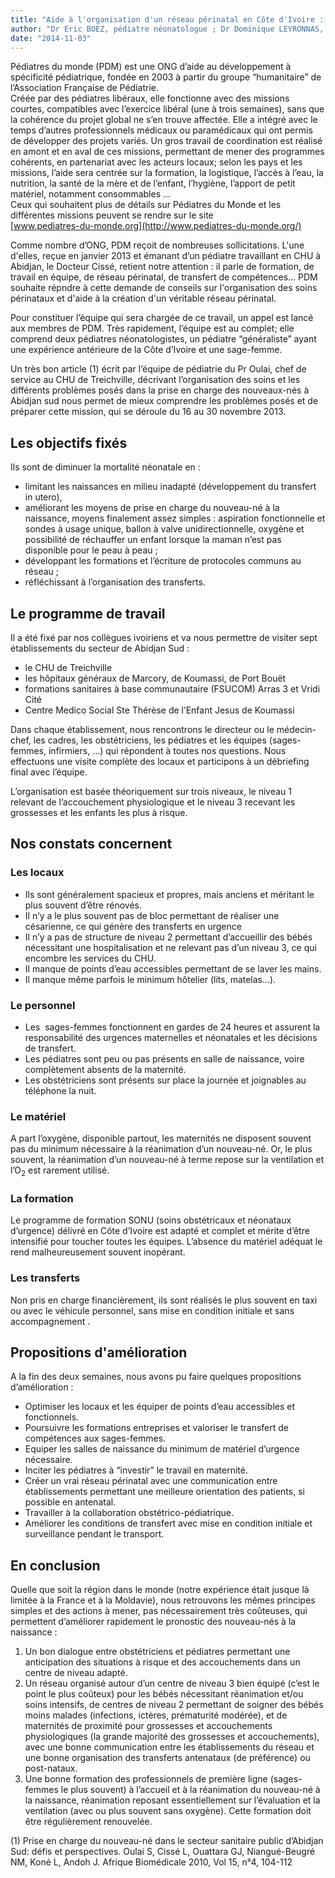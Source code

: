 ```yaml
---
title: "Aide à l'organisation d'un réseau périnatal en Côte d'Ivoire : témoignage"
author: "Dr Eric BOEZ, pédiatre néonatologue ; Dr Dominique LEYRONNAS, pédiatre néonatologue ; Dr Robert DEVAUX, pédiatre ; Camille DUJARDIN, sage-femme"
date: "2014-11-03"
---
```


Pédiatres du monde (PDM) est une ONG d’aide au développement à spécificité pédiatrique, fondée en 2003 à partir du groupe “humanitaire” de l’Association Française de Pédiatrie.  
Créée par des pédiatres libéraux, elle fonctionne avec des missions courtes, compatibles avec l’exercice libéral (une à trois semaines), sans que la cohérence du projet global ne s’en trouve affectée. Elle a intégré avec le temps d’autres professionnels médicaux ou paramédicaux qui ont permis de développer des projets variés.
Un gros travail de coordination est réalisé en amont et en aval de ces missions, permettant de mener des programmes cohérents, en partenariat avec les acteurs locaux; selon les pays et les missions, l’aide sera centrée sur la formation, la logistique, l’accès à l’eau, la nutrition, la santé de la mère et de l’enfant, l’hygiène, l’apport de petit matériel, notamment consommables ...  
Ceux qui souhaitent plus de détails sur Pédiatres du Monde et les différentes missions peuvent se rendre sur le site  
[www.pediatres-du-monde.org](http://www.pediatres-du-monde.org/)

Comme nombre d’ONG, PDM reçoit de nombreuses sollicitations. L'une d'elles, reçue en janvier 2013 et émanant d’un pédiatre travaillant en CHU à Abidjan, le Docteur Cissé, retient notre attention : il parle de formation, de travail en équipe, de réseau périnatal, de transfert de compétences... PDM souhaite répndre à cette demande de conseils sur l'organisation des soins périnataux et d'aide à la création d'un véritable réseau périnatal.

Pour constituer l’équipe qui sera chargée de ce travail, un appel est lancé aux membres de PDM. Très rapidement, l’équipe est au complet; elle comprend deux pédiatres néonatologistes, un pédiatre “généraliste” ayant une expérience antérieure de la Côte d’Ivoire et une sage-femme.

Un très bon article (1) écrit par l’équipe de pédiatrie du Pr Oulai, chef de service au CHU de Treichville, décrivant l’organisation des soins et les différents problèmes posés dans la prise en charge des nouveaux-nés à Abidjan sud nous permet de mieux comprendre les problèmes posés et de préparer cette mission, qui se déroule du 16 au 30 novembre 2013.

## Les objectifs fixés

Ils sont de diminuer la mortalité néonatale en :

*   limitant les naissances en milieu inadapté (développement du transfert in utero),
*   améliorant les moyens de prise en charge du nouveau-né à la naissance, moyens finalement assez simples : aspiration fonctionnelle et sondes à usage unique, ballon à valve unidirectionnelle, oxygène et possibilité de réchauffer un enfant lorsque la maman n’est pas disponible pour le peau à peau ;
*   développant les formations et l’écriture de protocoles communs au réseau ;
*   réfléchissant à l’organisation des transferts.

## Le programme de travail

Il a été fixé par nos collègues ivoiriens et va nous permettre de visiter sept établissements du secteur de Abidjan Sud :

*   le CHU de Treichville
*   les hôpitaux généraux de Marcory, de Koumassi, de Port Bouët
*   formations sanitaires à base communautaire (FSUCOM) Arras 3 et Vridi Cité
*   Centre Medico Social Ste Thérèse de l’Enfant Jesus de Koumassi

Dans chaque établissement, nous rencontrons le directeur ou le médecin-chef, les cadres, les obstétriciens, les pédiatres et les équipes (sages-femmes, infirmiers, ...) qui répondent à toutes nos questions. Nous effectuons une visite complète des locaux et participons à un débriefing final avec l’équipe.

L’organisation est basée théoriquement sur trois niveaux, le niveau 1 relevant de l’accouchement physiologique et le niveau 3 recevant les grossesses et les enfants les plus à risque.

## Nos constats concernent

### Les locaux

*   Ils sont généralement spacieux et propres, mais anciens et méritant le plus souvent d’être rénovés.
*   Il n’y a le plus souvent pas de bloc permettant de réaliser une césarienne, ce qui génère des transferts en urgence
*   Il n’y a pas de structure de niveau 2 permettant d’accueillir des bébés nécessitant une hospitalisation et ne relevant pas d’un niveau 3, ce qui encombre les services du CHU.
*   Il manque de points d’eau accessibles permettant de se laver les mains.
*   Il manque même parfois le minimum hôtelier (lits, matelas...).

### Le personnel

*   Les  sages-femmes fonctionnent en gardes de 24 heures et assurent la responsabilité des urgences maternelles et néonatales et les décisions de transfert.
*   Les pédiatres sont peu ou pas présents en salle de naissance, voire complètement absents de la maternité.
*   Les obstétriciens sont présents sur place la journée et joignables au téléphone la nuit.

### Le matériel

A part l’oxygène, disponible partout, les maternités ne disposent souvent pas du minimum nécessaire à la réanimation d’un nouveau-né. Or, le plus souvent, la réanimation d’un nouveau-né à terme repose sur la ventilation et l’O<sub>2</sub> est rarement utilisé. 

### La formation

Le programme de formation SONU (soins obstétricaux et néonataux d’urgence) délivré en Côte d’Ivoire est adapté et complet et mérite d’être intensifié pour toucher toutes les équipes. L’absence du matériel adéquat le rend malheureusement souvent inopérant.

### Les transferts

Non pris en charge financièrement, ils sont réalisés le plus souvent en taxi ou avec le véhicule personnel, sans mise en condition initiale et sans accompagnement .

## Propositions d'amélioration

A la fin des deux semaines, nous avons pu faire quelques propositions d’amélioration :

*   Optimiser les locaux et les équiper de points d’eau accessibles et fonctionnels.
*   Poursuivre les formations entreprises et valoriser le transfert de compétences aux sages-femmes.
*   Equiper les salles de naissance du minimum de matériel d’urgence nécessaire.
*   Inciter les pédiatres à “investir” le travail en maternité.
*   Créer un vrai réseau périnatal avec une communication entre établissements permettant une meilleure orientation des patients, si possible en antenatal.
*   Travailler à la collaboration obstétrico-pédiatrique.
*   Améliorer les conditions de transfert avec mise en condition initiale et surveillance pendant le transport.

## En conclusion

Quelle que soit la région dans le monde (notre expérience était jusque là limitée à la France et à la Moldavie), nous retrouvons les mêmes principes simples et des actions à mener, pas nécessairement très coûteuses, qui permettent d’améliorer rapidement le pronostic des nouveau-nés à la naissance :  

1.  Un bon dialogue entre obstétriciens et pédiatres permettant une anticipation des situations à risque et des accouchements dans un centre de niveau adapté.
2.  Un réseau organisé autour d’un centre de niveau 3 bien équipé (c’est le point le plus coûteux) pour les bébés nécessitant réanimation et/ou soins intensifs, de centres de niveau 2 permettant de soigner des bébés moins malades (infections, ictères, prématurité modérée), et de maternités de proximité pour grossesses et accouchements physiologiques (la grande majorité des grossesses et accouchements), avec une bonne communication entre les établissements du réseau et une bonne organisation des transferts antenataux (de préférence) ou post-nataux.
3.  Une bonne formation des professionnels de première ligne (sages-femmes le plus souvent) à l’accueil et à la réanimation du nouveau-né à la naissance, réanimation reposant essentiellement sur l’évaluation et la ventilation (avec ou plus souvent sans oxygène). Cette formation doit être régulièrement renouvelée.

(1) Prise en charge du nouveau-né dans le secteur sanitaire public d’Abidjan Sud: défis et perspectives. Oulai S, Cissé L, Ouattara GJ, Niangué-Beugré NM, Koné L, Andoh J. Afrique Biomédicale 2010, Vol 15, n°4, 104-112